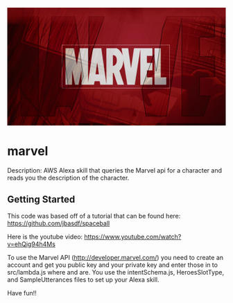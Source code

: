 ![alt text](https://github.com/jimmylin/marvel/blob/master/img/marvel.jpg "Marvel Logo")

# marvel
Description: AWS Alexa skill that queries the Marvel api for a character and reads you the description of the character.

## Getting Started
This code was based off of a tutorial that can be found here: https://github.com/jbasdf/spaceball

Here is the youtube video: https://www.youtube.com/watch?v=ehQig94h4Ms

To use the Marvel API (http://developer.marvel.com/) you need to create an account and get you public key and your private key and enter those in to src/lambda.js where <marvel private key> and <marvel api key> are.
You use the intentSchema.js, HeroesSlotType, and SampleUtterances files to set up your Alexa skill.  

Have fun!!
